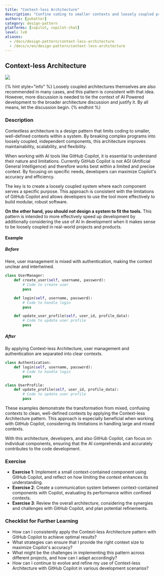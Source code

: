 ```yaml
---
title: "Context-less Architecture"
description: "Confine coding to smaller contexts and loosely coupled program architecture"
authors: [yuhattor] 
category: design-pattern
platforms: [copilot, copilot-chat]
level: lv0
aliases:
  - /docs/design-pattern/context-less-architecture
  - /docs/v/en/design-pattern/context-less-architecture
---
```


## Context-less Architecture

[<img src="https://img.shields.io/badge/Lv0-Pattern_Idea-blueviolet">](https://github.com/orgs/AI-Native-Development/projects/1/)

{% hint style="info" %}
Loosely coupled architectures themselves are also recommended in many cases, and this pattern is consistent with that idea. However, more discussion is needed to tie the context of AI Powered development to the broader architecture discussion and justify it. By all means, let the discussion begin.
{% endhint %}

### Description

Contextless architecture is a design pattern that limits coding to smaller, well-defined contexts within a system. By breaking complex programs into loosely coupled, independent components, this architecture improves maintainability, scalability, and flexibility.

When working with AI tools like GitHub Copilot, it is essential to understand their nature and limitations. Currently GitHub Copilot is not AGI (Artificial General Intelligence) and therefore works best within a limited and precise context. By focusing on specific needs, developers can maximize Copilot's accuracy and efficiency.

The key is to create a loosely coupled system where each component serves a specific purpose. This approach is consistent with the limitations of GitHub Copilot and allows developers to use the tool more effectively to build modular, robust software.

**On the other hand, you should not design a system to fit the tools.**
This pattern is intended to more effectively speed up development by additionally considering the use of AI in development when it makes sense to be loosely coupled in real-world projects and products.

#### Example

##### Before

Here, user management is mixed with authentication, making the context unclear and intertwined.

```python
class UserManager:
    def create_user(self, username, password):
        # Code to create user
        pass

    def login(self, username, password):
        # Code to handle login
        pass

    def update_user_profile(self, user_id, profile_data):
        # Code to update user profile
        pass
```

##### After

By applying Context-less Architecture, user management and authentication are separated into clear contexts.

```python
class Authentication:
    def login(self, username, password):
        # Code to handle login
        pass

class UserProfile:
    def update_profile(self, user_id, profile_data):
        # Code to update user profile
        pass
```

These examples demonstrate the transformation from mixed, confusing contexts to clean, well-defined contexts by applying the Context-less Architecture pattern. This approach is especially beneficial when working with GitHub Copilot, considering its limitations in handling large and mixed contexts.

With this architecture, developers, and also GitHub Copilot, can focus on individual components, ensuring that the AI comprehends and accurately contributes to the code development.

### Exercise

- **Exercise 1**: Implement a small context-contained component using GitHub Copilot, and reflect on how limiting the context enhances its understanding.
- **Exercise 2**: Create a communication system between context-contained components with Copilot, evaluating its performance within confined contexts.
- **Exercise 3**: Review the overall architecture, considering the synergies and challenges with GitHub Copilot, and plan potential refinements.

### Checklist for Further Learning

- How can I consistently apply the Context-less Architecture pattern with GitHub Copilot to achieve optimal results?
- What strategies can ensure that I provide the right context size to maximize Copilot's accuracy?
- What might be the challenges in implementing this pattern across different projects, and how can I adapt accordingly?
- How can I continue to evolve and refine my use of Context-less Architecture with GitHub Copilot in various development scenarios?
